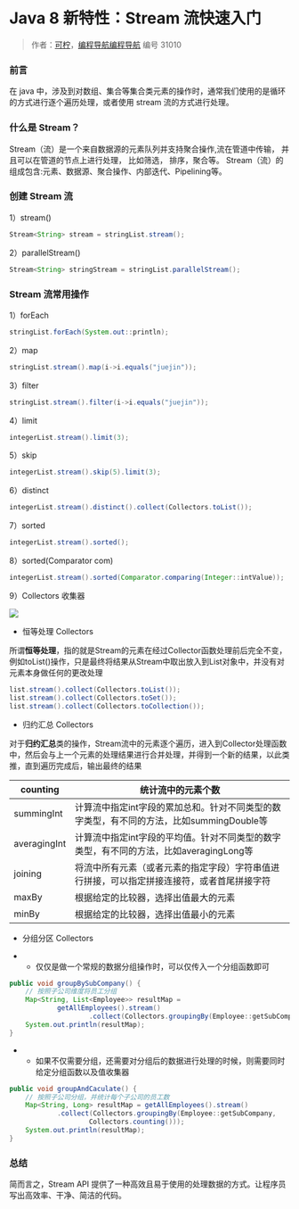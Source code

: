  # Java 8 新特性：Stream 流快速入门

> 作者：[可柠](https://wx.zsxq.com/dweb2/index/footprint/212822221215421)，[编程导航编程导航](https://wx.zsxq.com/dweb2/index/group/51122858222824) 编号 31010

### 前言

在 java 中，涉及到对数组、集合等集合类元素的操作时，通常我们使用的是循环的方式进行逐个遍历处理，或者使用 stream 流的方式进行处理。

### 什么是 Stream？

Stream（流）是一个来自数据源的元素队列并支持聚合操作,流在管道中传输， 并且可以在管道的节点上进行处理， 比如筛选， 排序，聚合等。 Stream（流）的组成包含:元素、数据源、聚合操作、内部迭代、Pipelining等。

### 创建 Stream 流

1）stream()

```java
Stream<String> stream = stringList.stream();
```

2）parallelStream()

```java
Stream<String> stringStream = stringList.parallelStream();
```

### Stream 流常用操作

1）forEach 

```java
stringList.forEach(System.out::println);
```

2）map

```java
stringList.stream().map(i->i.equals("juejin"));
```

3）filter

```java
stringList.stream().filter(i->i.equals("juejin"));
```

4）limit

```java
integerList.stream().limit(3);
```

5）skip

```java
integerList.stream().skip(5).limit(3);
```

6）distinct

```java
integerList.stream().distinct().collect(Collectors.toList());
```

7）sorted

```java
integerList.stream().sorted();
```

8）sorted(Comparator com)

```java
integerList.stream().sorted(Comparator.comparing(Integer::intValue));
```

9）Collectors 收集器

![](https://pic.yupi.icu/5563/202401242026474.png)

- 恒等处理 Collectors

所谓**恒等处理**，指的就是Stream的元素在经过Collector函数处理前后完全不变，例如toList()操作，只是最终将结果从Stream中取出放入到List对象中，并没有对元素本身做任何的更改处理

```java
list.stream().collect(Collectors.toList());
list.stream().collect(Collectors.toSet());
list.stream().collect(Collectors.toCollection());
```

- 归约汇总 Collectors

对于**归约汇总**类的操作，Stream流中的元素逐个遍历，进入到Collector处理函数中，然后会与上一个元素的处理结果进行合并处理，并得到一个新的结果，以此类推，直到遍历完成后，输出最终的结果

| counting     | 统计流中的元素个数                                           |
| ------------ | ------------------------------------------------------------ |
| summingInt   | 计算流中指定int字段的累加总和。针对不同类型的数字类型，有不同的方法，比如summingDouble等 |
| averagingInt | 计算流中指定int字段的平均值。针对不同类型的数字类型，有不同的方法，比如averagingLong等 |
| joining      | 将流中所有元素（或者元素的指定字段）字符串值进行拼接，可以指定拼接连接符，或者首尾拼接字符 |
| maxBy        | 根据给定的比较器，选择出值最大的元素                         |
| minBy        | 根据给定的比较器，选择出值最小的元素                         |

- 分组分区 Collectors

- - 仅仅是做一个常规的数据分组操作时，可以仅传入一个分组函数即可

```java
public void groupBySubCompany() {
    // 按照子公司维度将员工分组
    Map<String, List<Employee>> resultMap =
            getAllEmployees().stream()
                    .collect(Collectors.groupingBy(Employee::getSubCompany));
    System.out.println(resultMap);
}
```

- - 如果不仅需要分组，还需要对分组后的数据进行处理的时候，则需要同时给定分组函数以及值收集器

```java
public void groupAndCaculate() {
    // 按照子公司分组，并统计每个子公司的员工数
    Map<String, Long> resultMap = getAllEmployees().stream()
            .collect(Collectors.groupingBy(Employee::getSubCompany,
                    Collectors.counting()));
    System.out.println(resultMap);
}
```

### 总结

简而言之，Stream API 提供了一种高效且易于使用的处理数据的方式。让程序员写出高效率、干净、简洁的代码。

